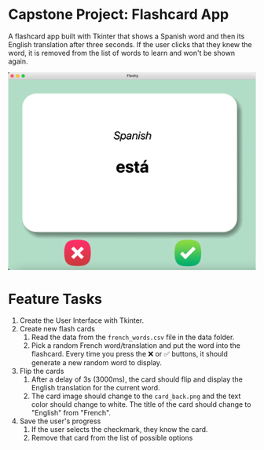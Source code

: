 # Capstone Project: Flashcard App
A flashcard app built with Tkinter that shows a Spanish word and then its English translation after three seconds. 
If the user clicks that they knew the word, it is removed from the list of words to learn and won't be shown again.

![Flashcard App](images/screenshot.png)

# Feature Tasks
1. Create the User Interface with Tkinter.
1. Create new flash cards
   1. Read the data from the `french_words.csv` file in the data folder.
   1. Pick a random French word/translation and put the word into the flashcard. Every time you press the ❌ or ✅ 
      buttons, it should generate a new random word to display.
1. Flip the cards
   1. After a delay of 3s (3000ms), the card should flip and display the English translation for the current word.
   1. The card image should change to the `card_back.png` and the text color should change to white. 
      The title of the card should change to "English" from "French".
1. Save the user's progress
   1. If the user selects the checkmark, they know the card.
   1. Remove that card from the list of possible options
